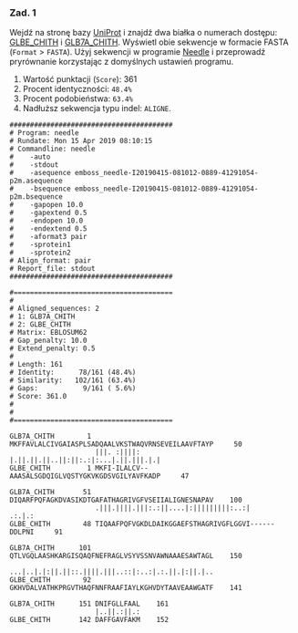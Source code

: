 ### Zad. 1
Wejdź na stronę bazy [UniProt](https://www.uniprot.org) i znajdź dwa białka o numerach dostępu: [GLBE_CHITH](https://www.uniprot.org/uniprot/P11582) i [GLB7A_CHITH](https://www.uniprot.org/uniprot/P02226). Wyświetl obie sekwencje w formacie FASTA (`Format` > `FASTA`). Użyj sekwencji w programie [Needle](https://www.ebi.ac.uk/Tools/psa/emboss_needle/) i przeprowadź pryrównanie korzystając z domyślnych ustawień programu.

1. Wartość punktacji (`Score`): 361
2. Procent identyczności: `48.4%`
3. Procent podobieństwa: `63.4%`
4. Nadłuższ sekwencja typu indel: `ALIGNE`.

```
########################################
# Program: needle
# Rundate: Mon 15 Apr 2019 08:10:15
# Commandline: needle
#    -auto
#    -stdout
#    -asequence emboss_needle-I20190415-081012-0889-41291054-p2m.asequence
#    -bsequence emboss_needle-I20190415-081012-0889-41291054-p2m.bsequence
#    -gapopen 10.0
#    -gapextend 0.5
#    -endopen 10.0
#    -endextend 0.5
#    -aformat3 pair
#    -sprotein1
#    -sprotein2
# Align_format: pair
# Report_file: stdout
########################################

#=======================================
#
# Aligned_sequences: 2
# 1: GLB7A_CHITH
# 2: GLBE_CHITH
# Matrix: EBLOSUM62
# Gap_penalty: 10.0
# Extend_penalty: 0.5
#
# Length: 161
# Identity:      78/161 (48.4%)
# Similarity:   102/161 (63.4%)
# Gaps:           9/161 ( 5.6%)
# Score: 361.0
# 
#
#=======================================

GLB7A_CHITH        1 MKFFAVLALCIVGAIASPLSADQAALVKSTWAQVRNSEVEILAAVFTAYP     50
                     |||. :||||:  |.||.||.||..||:||:.:|:...|.||.|||.|.|
GLBE_CHITH         1 MKFI-ILALCV--AAASALSGDQIGLVQSTYGKVKGDSVGILYAVFKADP     47

GLB7A_CHITH       51 DIQARFPQFAGKDVASIKDTGAFATHAGRIVGFVSEIIALIGNESNAPAV    100
                     .|||.||||.|||:.:||....|:|||||||||:..:|      .:.|.:
GLBE_CHITH        48 TIQAAFPQFVGKDLDAIKGGAEFSTHAGRIVGFLGGVI------DDLPNI     91

GLB7A_CHITH      101 QTLVGQLAASHKARGISQAQFNEFRAGLVSYVSSNVAWNAAAESAWTAGL    150
                     ...|..|.|:||.||::.||||.|||..::|:..:|.:.||.|:||.|..
GLBE_CHITH        92 GKHVDALVATHKPRGVTHAQFNNFRAAFIAYLKGHVDYTAAVEAAWGATF    141

GLB7A_CHITH      151 DNIFGLLFAAL    161
                     |..||.:||.:
GLBE_CHITH       142 DAFFGAVFAKM    152
```